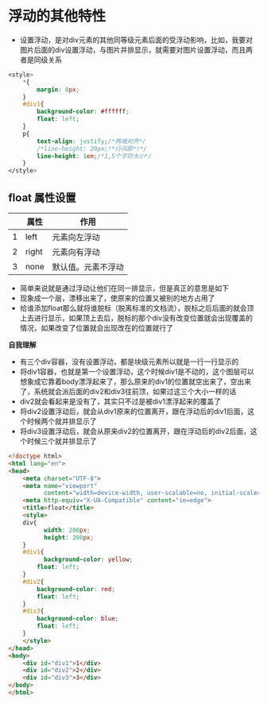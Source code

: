 # 浮动的其他特性

- 设置浮动，是对div元素的其他同等级元素后面的受浮动影响，比如，我要对图片后面的div设置浮动，与图片并排显示，就需要对图片设置浮动，而且两者是同级关系

```css
<style>
    *{
        margin: 0px;
    }
    #div1{
        background-color: #ffffff;
        float: left;
    }
    p{
        text-align: justify;/*两端对齐*/
        /*line-height: 20px;!*行间距*!*/
        line-height: 1em;/*1,5个字符大小*/
    }
</style>
```

## float 属性设置

|      | 属性  | 作用               |
| ---- | ----- | ------------------ |
| 1    | left  | 元素向左浮动       |
| 2    | right | 元素向有浮动       |
| 3    | none  | 默认值。元素不浮动 |

- 简单来说就是通过浮动让他们在同一排显示，但是真正的意思是如下
- 现象成一个层，漂移出来了，使原来的位置又被别的地方占用了
- 给谁添加float那么就将谁脱标（脱离标准的文档流），脱标之后后面的就会顶上去进行显示，如果顶上去后，脱标的那个div没有改变位置就会出现覆盖的情况，如果改变了位置就会出现改在的位置就行了

**自我理解**

- 有三个div容器，没有设置浮动，都是块级元素所以就是一行一行显示的
- 将div1容器，也就是第一个设置浮动，这个时候div1是不动的，这个图层可以想象成它靠着body漂浮起来了，那么原来的div1的位置就空出来了，空出来了，系统就会派后面的div2和div3往前顶，如果过这三个大小一样的话
- div2就会看起来是没有了，其实只不过是被div1漂浮起来的覆盖了
- 将div2设置浮动后，就会从div1原来的位置离开，跟在浮动后的div1后面，这个时候两个就并排显示了
- 将div3设置浮动后，就会从原来div2的位置离开，跟在浮动后的div2后面，这个时候三个就并排显示了

```html
<!doctype html>
<html lang="en">
<head>
    <meta charset="UTF-8">
    <meta name="viewport"
          content="width=device-width, user-scalable=no, initial-scale=1.0, maximum-scale=1.0, minimum-scale=1.0">
    <meta http-equiv="X-UA-Compatible" content="ie=edge">
    <title>float</title>
    <style>
    div{
          width: 200px;
          height: 200px;
    }
    #div1{
          background-color: yellow;
        float: left;
    }
    #div2{
        background-color: red;
        float: left;
    }
    #div3{
        background-color: blue;
        float: left;
    }
    </style>
</head>
<body>
    <div id="div1">1</div>
    <div id="div2">2</div>
    <div id="div3">3</div>
</body>
</html>
```